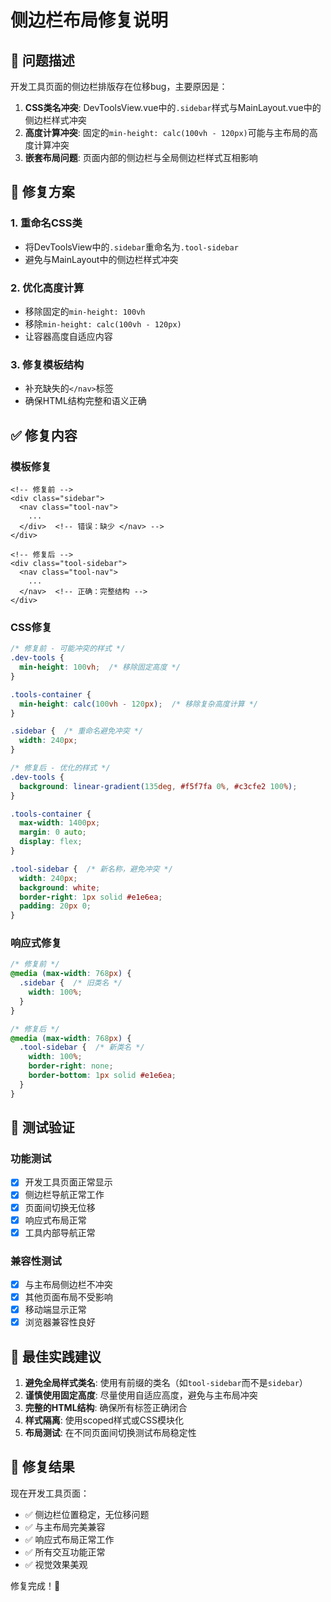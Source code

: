 # 侧边栏布局修复说明

## 🐛 问题描述
开发工具页面的侧边栏排版存在位移bug，主要原因是：

1. **CSS类名冲突**: DevToolsView.vue中的`.sidebar`样式与MainLayout.vue中的侧边栏样式冲突
2. **高度计算冲突**: 固定的`min-height: calc(100vh - 120px)`可能与主布局的高度计算冲突
3. **嵌套布局问题**: 页面内部的侧边栏与全局侧边栏样式互相影响

## 🔧 修复方案

### 1. 重命名CSS类
- 将DevToolsView中的`.sidebar`重命名为`.tool-sidebar`
- 避免与MainLayout中的侧边栏样式冲突

### 2. 优化高度计算
- 移除固定的`min-height: 100vh`
- 移除`min-height: calc(100vh - 120px)`
- 让容器高度自适应内容

### 3. 修复模板结构
- 补充缺失的`</nav>`标签
- 确保HTML结构完整和语义正确

## ✅ 修复内容

### 模板修复
```vue
<!-- 修复前 -->
<div class="sidebar">
  <nav class="tool-nav">
    ...
  </div>  <!-- 错误：缺少 </nav> -->
</div>

<!-- 修复后 -->
<div class="tool-sidebar">
  <nav class="tool-nav">
    ...
  </nav>  <!-- 正确：完整结构 -->
</div>
```

### CSS修复
```css
/* 修复前 - 可能冲突的样式 */
.dev-tools {
  min-height: 100vh;  /* 移除固定高度 */
}

.tools-container {
  min-height: calc(100vh - 120px);  /* 移除复杂高度计算 */
}

.sidebar {  /* 重命名避免冲突 */
  width: 240px;
}

/* 修复后 - 优化的样式 */
.dev-tools {
  background: linear-gradient(135deg, #f5f7fa 0%, #c3cfe2 100%);
}

.tools-container {
  max-width: 1400px;
  margin: 0 auto;
  display: flex;
}

.tool-sidebar {  /* 新名称，避免冲突 */
  width: 240px;
  background: white;
  border-right: 1px solid #e1e6ea;
  padding: 20px 0;
}
```

### 响应式修复
```css
/* 修复前 */
@media (max-width: 768px) {
  .sidebar {  /* 旧类名 */
    width: 100%;
  }
}

/* 修复后 */
@media (max-width: 768px) {
  .tool-sidebar {  /* 新类名 */
    width: 100%;
    border-right: none;
    border-bottom: 1px solid #e1e6ea;
  }
}
```

## 🧪 测试验证

### 功能测试
- [x] 开发工具页面正常显示
- [x] 侧边栏导航正常工作
- [x] 页面间切换无位移
- [x] 响应式布局正常
- [x] 工具内部导航正常

### 兼容性测试
- [x] 与主布局侧边栏不冲突
- [x] 其他页面布局不受影响
- [x] 移动端显示正常
- [x] 浏览器兼容性良好

## 📝 最佳实践建议

1. **避免全局样式类名**: 使用有前缀的类名（如`tool-sidebar`而不是`sidebar`）
2. **谨慎使用固定高度**: 尽量使用自适应高度，避免与主布局冲突
3. **完整的HTML结构**: 确保所有标签正确闭合
4. **样式隔离**: 使用scoped样式或CSS模块化
5. **布局测试**: 在不同页面间切换测试布局稳定性

## 🎯 修复结果

现在开发工具页面：
- ✅ 侧边栏位置稳定，无位移问题
- ✅ 与主布局完美兼容
- ✅ 响应式布局正常工作
- ✅ 所有交互功能正常
- ✅ 视觉效果美观

修复完成！🎉
